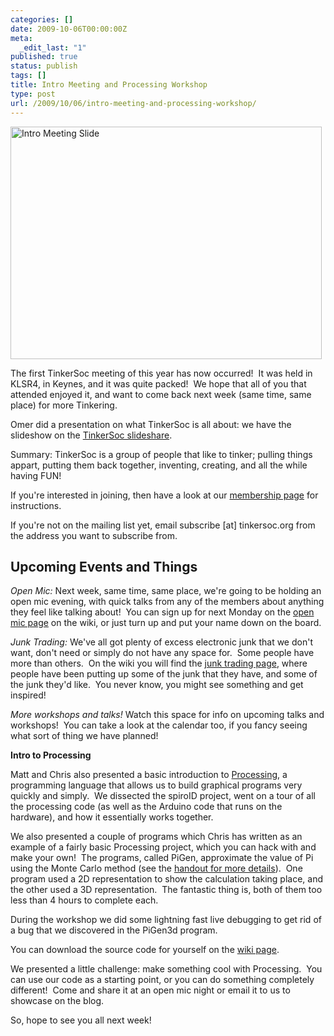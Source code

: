 ```yaml
---
categories: []
date: 2009-10-06T00:00:00Z
meta:
  _edit_last: "1"
published: true
status: publish
tags: []
title: Intro Meeting and Processing Workshop
type: post
url: /2009/10/06/intro-meeting-and-processing-workshop/
---
```


<img class="aligncenter size-full wp-image-246" title="Intro Meeting Slide" src="http://tinkersoc.org/wp-content/uploads/2009/10/intro_meeting_slide.png" alt="Intro Meeting Slide" width="498" height="372" />

The first TinkerSoc meeting of this year has now occurred!  It was held in KLSR4, in Keynes, and it was quite packed!  We hope that all of you that attended enjoyed it, and want to come back next week (same time, same place) for more Tinkering.

Omer did a presentation on what TinkerSoc is all about: we have the slideshow on the <a href="http://www.slideshare.net/tinkersoc/0910-introduction-meeting">TinkerSoc slideshare</a>.

Summary: TinkerSoc is a group of people that like to tinker; pulling things appart, putting them back together, inventing, creating, and all the while having FUN!

If you're interested in joining, then have a look at our <a href="http://tinkersoc.org/join/">membership page</a> for instructions.

If you're not on the mailing list yet, email subscribe [at] tinkersoc.org from the address you want to subscribe from.

## Upcoming Events and Things ##

<em>Open Mic: </em>Next week, same time, same place, we're going to be holding an open mic evening, with quick talks from any of the members about anything they feel like talking about!  You can sign up for next Monday on the <a href="http://tinkersoc.org/wiki/events:openmic1">open mic page</a> on the wiki, or just turn up and put your name down on the board.

<em>Junk Trading: </em>We've all got plenty of excess electronic junk that we don't want, don't need or simply do not have any space for.  Some people have more than others.  On the wiki you will find the <a href="http://tinkersoc.org/wiki/junk-trading">junk trading page</a>, where people have been putting up some of the junk that they have, and some of the junk they'd like.  You never know, you might see something and get inspired!

<em>More workshops and talks! </em>Watch this space for info on upcoming talks and workshops!  You can take a look at the calendar too, if you fancy seeing what sort of thing we have planned!

<strong>Intro to Processing</strong>

Matt and Chris also presented a basic introduction to <a href="http://processing.org/">Processing</a>, a programming language that allows us to build graphical programs very quickly and simply.  We dissected the spiroID project, went on a tour of all the processing code (as well as the Arduino code that runs on the hardware), and how it essentially works together.

We also presented a couple of programs which Chris has written as an example of a fairly basic Processing project, which you can hack with and make your own!  The programs, called PiGen, approximate the value of Pi using the Monte Carlo method (see the <a href="http://tinkersoc.org/wiki/_media/processingworksheet.pdf">handout for more details</a>).  One program used a 2D representation to show the calculation taking place, and the other used a 3D representation.  The fantastic thing is, both of them too less than 4 hours to complete each.

During the workshop we did some lightning fast live debugging to get rid of a bug that we discovered in the PiGen3d program.

You can download the source code for yourself on the <a href="http://tinkersoc.org/wiki/presentations">wiki page</a>.

We presented a little challenge: make something cool with Processing.  You can use our code as a starting point, or you can do something completely different!  Come and share it at an open mic night or email it to us to showcase on the blog.

So, hope to see you all next week!
